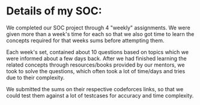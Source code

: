 # Details of my SOC:

We completed our SOC project through 4 "weekly" assignments. We were given more than a week's time for each so that we also got time to learn the concepts required for that weeks sums before attempting them.


Each week's set, contained about 10 questions based on topics which we were informed about a few days back. After we had finished learning the related concepts through resources/books provided by our mentors, we took to solve the questions, which often took a lot of time/days and tries due to their complexity.

We submitted the sums on their respective codeforces links, so that we could test them against a lot of testcases for accuracy and time complexity.
